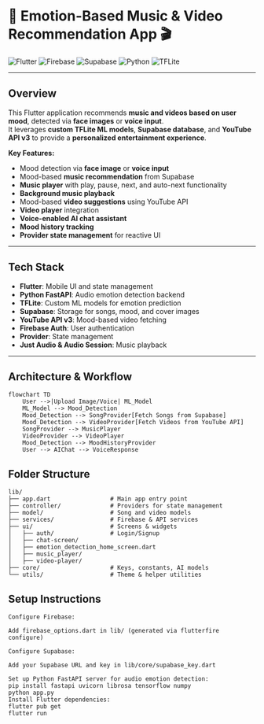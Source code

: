 # 🎵 Emotion-Based Music & Video Recommendation App 🎬

![Flutter](https://img.shields.io/badge/Flutter-02569B?style=flat&logo=flutter&logoColor=white)
![Firebase](https://img.shields.io/badge/Firebase-FFCA28?style=flat&logo=firebase&logoColor=white)
![Supabase](https://img.shields.io/badge/Supabase-3ECF8E?style=flat&logo=supabase&logoColor=white)
![Python](https://img.shields.io/badge/Python-3776AB?style=flat&logo=python&logoColor=white)
![TFLite](https://img.shields.io/badge/TFLite-FF6F00?style=flat&logo=tensorflow&logoColor=white)

---

## **Overview**
This Flutter application recommends **music and videos based on user mood**, detected via **face images** or **voice input**.  
It leverages **custom TFLite ML models**, **Supabase database**, and **YouTube API v3** to provide a **personalized entertainment experience**.  

**Key Features:**
- Mood detection via **face image** or **voice input**
- Mood-based **music recommendation** from Supabase
- **Music player** with play, pause, next, and auto-next functionality
- **Background music playback**
- Mood-based **video suggestions** using YouTube API
- **Video player** integration
- **Voice-enabled AI chat assistant**
- **Mood history tracking**
- **Provider state management** for reactive UI

---

## **Tech Stack**
- **Flutter**: Mobile UI and state management
- **Python FastAPI**: Audio emotion detection backend
- **TFLite**: Custom ML models for emotion prediction
- **Supabase**: Storage for songs, mood, and cover images
- **YouTube API v3**: Mood-based video fetching
- **Firebase Auth**: User authentication
- **Provider**: State management
- **Just Audio & Audio Session**: Music playback

---

## **Architecture & Workflow**
```mermaid
flowchart TD
    User -->|Upload Image/Voice| ML_Model
    ML_Model --> Mood_Detection
    Mood_Detection --> SongProvider[Fetch Songs from Supabase]
    Mood_Detection --> VideoProvider[Fetch Videos from YouTube API]
    SongProvider --> MusicPlayer
    VideoProvider --> VideoPlayer
    Mood_Detection --> MoodHistoryProvider
    User --> AIChat --> VoiceResponse

```
## Folder Structure
```
lib/
├── app.dart                 # Main app entry point
├── controller/              # Providers for state management
├── model/                   # Song and video models
├── services/                # Firebase & API services
├── ui/                      # Screens & widgets
│   ├── auth/                # Login/Signup
│   ├── chat-screen/
│   ├── emotion_detection_home_screen.dart
│   ├── music_player/
│   ├── video-player/
├── core/                    # Keys, constants, AI models
└── utils/                   # Theme & helper utilities

```


## Setup Instructions
```
Configure Firebase:

Add firebase_options.dart in lib/ (generated via flutterfire configure)

Configure Supabase:

Add your Supabase URL and key in lib/core/supabase_key.dart

Set up Python FastAPI server for audio emotion detection:
pip install fastapi uvicorn librosa tensorflow numpy
python app.py
Install Flutter dependencies:
flutter pub get
flutter run
```

